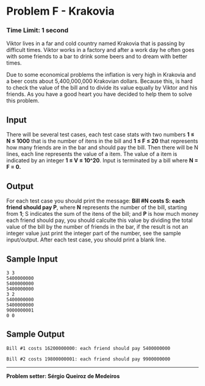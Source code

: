 # Problem F - Krakovia #

### Time Limit: 1 second ###

Viktor lives in a far and cold country named Krakovia that is passing by difficult times. Viktor works in a factory and after a work day he often goes with some friends to a bar to drink some beers and to dream with better times.

Due to some economical problems the inflation is very high in Krakovia and a beer costs about 5,400,000,000 Krakovian dollars. Because this, is hard to check the value of the bill and to divide its value equally by Viktor and his friends. As you have a good heart you have decided to help them to solve this problem.

## Input ##

There will be several test cases, each test case stats with two numbers **1 ≤ N ≤ 1000** that is the number of itens in the bill and **1 ≤ F ≤ 20** that represents how many friends are in the bar and should pay the bill. Then there will be N lines, each line represents the value of a item. The value of a item is indicated by an integer **1 ≤ V ≤ 10^20**. Input is terminated by a bill where **N = F = 0.**

## Output ##

For each test case you should print the message: **Bill #N costs S: each friend should pay P**, where **N** represents the number of the bill, starting from **1**; S indicates the sum of the itens of the bill; and **P** is how much money each friend should pay, you should calculte this value by dividing the total value of the bill by the number of friends in the bar, if the result is not an integer value just print the integer part of the number, see the sample input/output. After each test case, you should print a blank line.

## Sample Input ##

```
3 3
5400000000
5400000000
5400000000
3 2
5400000000
5400000000
9000000001
0 0
```

## Sample Output ##
```
Bill #1 costs 16200000000: each friend should pay 5400000000

Bill #2 costs 19800000001: each friend should pay 9900000000
```

---
**Problem setter: Sérgio Queiroz de Medeiros**
